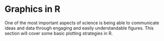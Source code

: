 # Graphics in R
One of the most important aspects of science is being able to communicate ideas and data through engaging and easily understandable figures. This 
section will cover some basic plotting strategies in R. 

```{tableofcontents}
```
